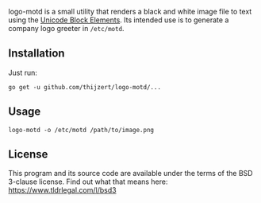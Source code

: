 logo-motd is a small utility that renders a black and white image file to text using the [Unicode Block Elements](https://en.wikipedia.org/wiki/Block_Elements).
Its intended use is to generate a company logo greeter in `/etc/motd`.

Installation
------------
Just run:

    go get -u github.com/thijzert/logo-motd/...

Usage
-----
    logo-motd -o /etc/motd /path/to/image.png

License
-------
This program and its source code are available under the terms of the BSD 3-clause license.
Find out what that means here: https://www.tldrlegal.com/l/bsd3
